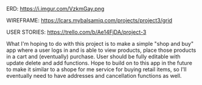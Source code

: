 ERD: https://i.imgur.com/VzkmGay.png

WIREFRAME: https://lcars.mybalsamiq.com/projects/project3/grid

USER STORIES: https://trello.com/b/Ae14FjDA/project-3


What I'm hoping to do with this project is to make a simple
"shop and buy" app where a user logs in and is able to view products, place those products in a cart and (eventually) purchase. User should be fully editable with update delete and add functions. Hope to build on to this app in the future to make it similar to a shope for me  service for buying retail items, so I'll eventually need to have addresses and cancellation functions as well. 